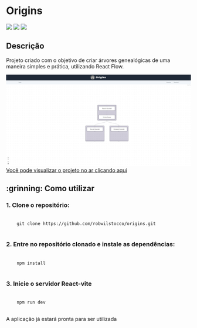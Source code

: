 # Origins
<div style="display: inline_block">
  <img src="https://img.shields.io/badge/Javascript-grey?logo=javascript"/>
  <img src="https://img.shields.io/badge/React.js-navy?logo=react"/>
  <img src="https://img.shields.io/badge/tailwindcss-blue?logo=tailwindcss"/>
</div>

## Descrição
<p>Projeto criado com o objetivo de criar árvores genealógicas de uma maneira simples e prática, utilizando React Flow.</p>
<img src="https://github.com/robwilstocco/origins/blob/main/public/Tree_example.png" />
<a href="https://robwilstocco.github.io/origins/">Você pode visualizar o projeto no ar clicando aqui</a>

<h2>:grinning: Como utilizar</h2>

<h3>1. Clone o repositório:</h3>
<pre>
  <code>
    git clone https://github.com/robwilstocco/origins.git
  </code>
</pre>

<h3>2. Entre no repositório clonado e instale as dependências:</h3>
<pre>
  <code>
    npm install
  </code>
</pre>

<h3>3. Inicie o servidor React-vite</h3>
<pre>
  <code>
    npm run dev
  </code>
</pre>

<p>A aplicação já estará pronta para ser utilizada </p>
